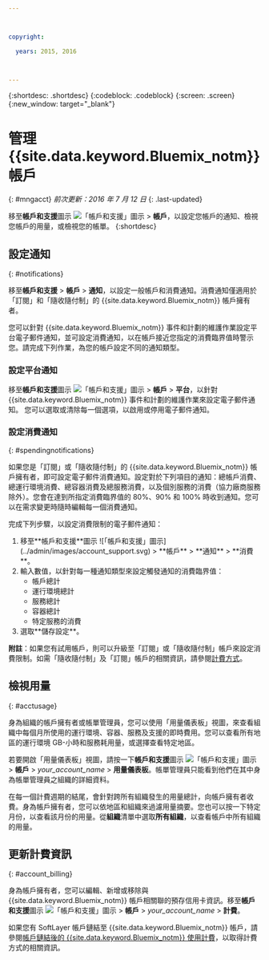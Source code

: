 ```yaml
---



copyright:

  years: 2015, 2016



---
```


{:shortdesc: .shortdesc}
{:codeblock: .codeblock}
{:screen: .screen}
{:new_window: target="_blank"}

# 管理 {{site.data.keyword.Bluemix_notm}} 帳戶
{: #mngacct}
*前次更新：2016 年 7 月 12 日*
{: .last-updated}

移至**帳戶和支援**圖示 ![「帳戶和支援」圖示](../admin/images/account_support.svg) &gt; **帳戶**，以設定您帳戶的通知、檢視您帳戶的用量，或檢視您的帳單。
{:shortdesc}

## 設定通知
{: #notifications}

移至**帳戶和支援** &gt; **帳戶** &gt; **通知**，以設定一般帳戶和消費通知。消費通知僅適用於「訂閱」和「隨收隨付制」的 {{site.data.keyword.Bluemix_notm}} 帳戶擁有者。

您可以針對 {{site.data.keyword.Bluemix_notm}} 事件和計劃的維護作業設定平台電子郵件通知，並可設定消費通知，以在帳戶接近您指定的消費臨界值時警示您。請完成下列作業，為您的帳戶設定不同的通知類型。

### 設定平台通知

移至**帳戶和支援**圖示 ![「帳戶和支援」圖示](../admin/images/account_support.svg) &gt; **帳戶** &gt; **平台**，以針對 {{site.data.keyword.Bluemix_notm}} 事件和計劃的維護作業來設定電子郵件通知。
您可以選取或清除每一個選項，以啟用或停用電子郵件通知。

### 設定消費通知
{: #spendingnotifications}

如果您是「訂閱」或「隨收隨付制」的 {{site.data.keyword.Bluemix_notm}} 帳戶擁有者，即可設定電子郵件消費通知。設定對於下列項目的通知：總帳戶消費、總運行環境消費、總容器消費及總服務消費，以及個別服務的消費（協力廠商服務除外）。您會在達到所指定消費臨界值的 80%、90% 和 100% 時收到通知。您可以在需求變更時隨時編輯每一個消費通知。

完成下列步驟，以設定消費限制的電子郵件通知：

<ol>
<li>移至**帳戶和支援**圖示 ![「帳戶和支援」圖示](../admin/images/account_support.svg) &gt; **帳戶** &gt; **通知** &gt; **消費**。</li>
<li>輸入數值，以針對每一種通知類型來設定觸發通知的消費臨界值：<br />
<ul>
<li>帳戶總計</li>
<li>運行環境總計</li>
<li>服務總計</li>
<li>容器總計</li>
<li>特定服務的消費</li>
</ul>
</li>
<li>選取**儲存設定**。</li>
</ol>

**附註**：如果您有試用帳戶，則可以升級至「訂閱」或「隨收隨付制」帳戶來設定消費限制。如需「隨收隨付制」及「訂閱」帳戶的相關資訊，請參閱[計費方式](../pricing/index.html#pay-accounts)。


## 檢視用量
{: #acctusage}

身為組織的帳戶擁有者或帳單管理員，您可以使用「用量儀表板」視圖，來查看組織中每個月所使用的運行環境、容器、服務及支援的即時費用。您可以查看所有地區的運行環境 GB-小時和服務耗用量，或選擇查看特定地區。

若要開啟「用量儀表板」視圖，請按一下**帳戶和支援**圖示 ![「帳戶和支援」圖示](../admin/images/account_support.svg) &gt; **帳戶** &gt; *your_account_name* &gt; **用量儀表板**。帳單管理員只能看到他們在其中身為帳單管理員之組織的詳細資料。

在每一個計費週期的結尾，會針對跨所有組織發生的用量總計，向帳戶擁有者收費。身為帳戶擁有者，您可以依地區和組織來過濾用量摘要。您也可以按一下特定月份，以查看該月份的用量。從**組織**清單中選取**所有組織**，以查看帳戶中所有組織的用量。


## 更新計費資訊
{: #account_billing}

身為帳戶擁有者，您可以編輯、新增或移除與 {{site.data.keyword.Bluemix_notm}} 帳戶相關聯的預存信用卡資訊。移至**帳戶和支援**圖示 ![「帳戶和支援」圖示](../admin/images/account_support.svg) &gt; **帳戶** &gt; *your_account_name* &gt; **計費**。

如果您有 SoftLayer 帳戶鏈結至 {{site.data.keyword.Bluemix_notm}} 帳戶，請參閱[帳戶鏈結後的 {{site.data.keyword.Bluemix_notm}} 使用計費](../admin/softlayerlink.html#bill_usage)，以取得計費方式的相關資訊。
